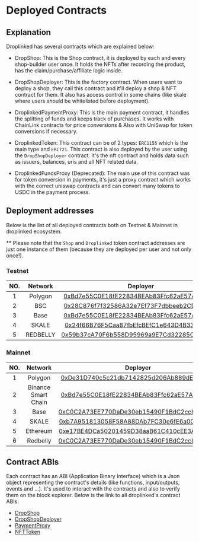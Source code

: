 # Deployed Contracts

## Explanation

Droplinked has several contracts which are explained below:

- DropShop:
  This is the Shop contract, it is deployed by each and every shop-builder user once. It holds the NFTs after recording the product, has the claim/purchase/affiliate logic inside.

- DropShopDeployer:
  This is the factory contract. When users want to deploy a shop, they call this contract and it'll deploy a shop & NFT contract for them. It also has access control in some chains (like skale where users should be whitelisted before deployment).

- DroplinkedPaymentProxy:
  This is the main payment contract, it handles the splitting of funds and keeps track of purchases. It works with ChainLink contracts for price conversions & Also with UniSwap for token conversions if necessary.

- DroplinkedToken:
  This contract can be of 2 types: `ERC1155` which is the main type and `ERC721`. This contract is also deployed by the user using the `DropShopDeployer` contract. It's the nft contract and holds data such as issuers, balances, uris and all NFT related data.

- DroplinkedFundsProxy (Deprecated):
  The main use of this contract was for token conversion in payments, it's just a proxy contract which works with the correct uniswap contracts and can convert many tokens to USDC in the payment process.

## Deployment addresses

Below is the list of all deployed contracts both on Testnet & Mainnet in droplinked ecosystem.

\*\* Please note that the `Shop` and `Droplinked` token contract addresses are just one instance of them (because they are deployed per user and not only once!).

### Testnet

| **NO.** | **Network** |                                                                           **Deployer**                                                                           |                                                                             **Shop**                                                                             |                                                                         **PaymentProxy**                                                                         |                                                                       **DroplinkedToken**                                                                        |
| :-----: | :---------: | :--------------------------------------------------------------------------------------------------------------------------------------------------------------: | :--------------------------------------------------------------------------------------------------------------------------------------------------------------: | :--------------------------------------------------------------------------------------------------------------------------------------------------------------: | :--------------------------------------------------------------------------------------------------------------------------------------------------------------: |
|    1    |   Polygon   |                  [0xBd7e55C0E18fE22834BEAb83Ffc62aE57Ad90BFB](https://amoy.polygonscan.com/address/0xBd7e55C0E18fE22834BEAb83Ffc62aE57Ad90BFB)                   |                  [0xF45967acc51fa4C269c615CA06d13cba1362095c](https://amoy.polygonscan.com/address/0xF45967acc51fa4C269c615CA06d13cba1362095c)                   |                  [0x5758f2a9AFe0690a3356bd08C0cb5350b19CB802](https://amoy.polygonscan.com/address/0x5758f2a9AFe0690a3356bd08C0cb5350b19CB802)                   |                  [0x63Ea2cEf1caB056a40DCBcbBA97BCBb735Cec5F8](https://amoy.polygonscan.com/address/0x63Ea2cEf1caB056a40DCBcbBA97BCBb735Cec5F8)                   |
|    2    |     BSC     |                   [0x28C876f7f32586A32e7Ef73F7dbbeeb2CD649a0B](https://testnet.bscscan.com/address/0x28C876f7f32586A32e7Ef73F7dbbeeb2CD649a0B)                   |                   [0xfb654f275C0ba07f3d16591C313CAb7572B3ec20](https://testnet.bscscan.com/address/0xfb654f275C0ba07f3d16591C313CAb7572B3ec20)                   |                   [0xADb0080e95Ac4392DC7F9FfD5a5371A2fdaFA93A](https://testnet.bscscan.com/address/0xADb0080e95Ac4392DC7F9FfD5a5371A2fdaFA93A)                   |                   [0x1980fd1d8e006a9Fe9dF15Fb10D0Cd79E1aDC73f](https://testnet.bscscan.com/address/0x1980fd1d8e006a9Fe9dF15Fb10D0Cd79E1aDC73f)                   |
|    3    |    Base     |               [0xBd7e55C0E18fE22834BEAb83Ffc62aE57Ad90BFB](https://base-sepolia.blockscout.com/address/0xBd7e55C0E18fE22834BEAb83Ffc62aE57Ad90BFB)               |               [0xc34F0ADC8187BE487edb126C513f133bA6350B45](https://base-sepolia.blockscout.com/address/0xc34F0ADC8187BE487edb126C513f133bA6350B45)               |               [0xDe31D740c5c21db7142825d206Ab889dEaff7DCf](https://base-sepolia.blockscout.com/address/0xDe31D740c5c21db7142825d206Ab889dEaff7DCf)               |               [0xfE216Db7E6c4e75B931D2Ceb4cAB0280fb99cA3b](https://base-sepolia.blockscout.com/address/0xfE216Db7E6c4e75B931D2Ceb4cAB0280fb99cA3b)               |
|    4    |    SKALE    | [0x24f66B76F5Caa87fbEfcBEfC1e643D4B3325b4B1](https://giant-half-dual-testnet.explorer.testnet.skalenodes.com/address/0x24f66B76F5Caa87fbEfcBEfC1e643D4B3325b4B1) | [0x179653733264D68577C848877443325378e42C64](https://giant-half-dual-testnet.explorer.testnet.skalenodes.com/address/0x179653733264D68577C848877443325378e42C64) | [0x1465d89B2b96c4BbE7081F49AA2055DCE7406e9f](https://giant-half-dual-testnet.explorer.testnet.skalenodes.com/address/0x1465d89B2b96c4BbE7081F49AA2055DCE7406e9f) | [0xe8AD8733b6e9fE54EC0d0180F72F3C307bA688Cc](https://giant-half-dual-testnet.explorer.testnet.skalenodes.com/address/0xe8AD8733b6e9fE54EC0d0180F72F3C307bA688Cc) |
|    5    |  REDBELLY   |            [0x59b37cA70F6b558D95969a9E7Cd32285CA6ea703](https://explorer.testnet.redbelly.network/address/0x59b37cA70F6b558D95969a9E7Cd32285CA6ea703)            |            [0xc1da7fCa5132370C8C5f4f8f731D71BfFeBEac78](https://explorer.testnet.redbelly.network/address/0xc1da7fCa5132370C8C5f4f8f731D71BfFeBEac78)            |            [0x53B28C302cd9469B460B6D134E529da84Fdeb4A9](https://explorer.testnet.redbelly.network/address/0x53B28C302cd9469B460B6D134E529da84Fdeb4A9)            |            [0x1B09129eB2A533C3DA16D82C3B765aA5Ae651C05](https://explorer.testnet.redbelly.network/address/0x1B09129eB2A533C3DA16D82C3B765aA5Ae651C05)            |

### Mainnet

| **NO.** |     **Network**     |                                                                            **Deployer**                                                                             |                                                                              **Shop**                                                                               |                                                                          **PaymentProxy**                                                                           |                                                                         **DroplinkedToken**                                                                         |
| :-----: | :-----------------: | :-----------------------------------------------------------------------------------------------------------------------------------------------------------------: | :-----------------------------------------------------------------------------------------------------------------------------------------------------------------: | :-----------------------------------------------------------------------------------------------------------------------------------------------------------------: | :-----------------------------------------------------------------------------------------------------------------------------------------------------------------: |
|    1    |       Polygon       |                      [0xDe31D740c5c21db7142825d206Ab889dEaff7DCf](https://polygonscan.com/address/0xDe31D740c5c21db7142825d206Ab889dEaff7DCf)                       |                      [0xE852a2E7623e9c5E7827081E2Dd3e1dB636F2eA2](https://polygonscan.com/address/0xE852a2E7623e9c5E7827081E2Dd3e1dB636F2eA2)                       |                      [0x814E3417224f85C0c1508d17076447A1bC8a43b7](https://polygonscan.com/address/0x814E3417224f85C0c1508d17076447A1bC8a43b7)                       |                      [0x45f2bE968fBa8cbD5069b255f1b2536C2d3EA3a0](https://polygonscan.com/address/0x45f2bE968fBa8cbD5069b255f1b2536C2d3EA3a0)                       |
|    2    | Binance Smart Chain |                        [0xBd7e55C0E18fE22834BEAb83Ffc62aE57Ad90BFB](https://bscscan.com/address/0xBd7e55C0E18fE22834BEAb83Ffc62aE57Ad90BFB)                         |                        [0x3612B2917250765feCA69FFC7062E6490BbC0E7b](https://bscscan.com/address/0x3612B2917250765feCA69FFC7062E6490BbC0E7b)                         |                        [0xdf0238C0efF71D4622A6AADe8538DD0476F4105A](https://bscscan.com/address/0xdf0238C0efF71D4622A6AADe8538DD0476F4105A)                         |                        [0x8CB1f7E5eD1Da3C35B06B563cdD259584FDa9Fc9](https://bscscan.com/address/0x8CB1f7E5eD1Da3C35B06B563cdD259584FDa9Fc9)                         |
|    3    |        Base         |                    [0xC0C2A73EE770DaDe30eb15490F1BdC2cc879998a](https://base.blockscout.com/address/0xC0C2A73EE770DaDe30eb15490F1BdC2cc879998a)                     |                    [0x88f6CEFeDE0486b8822DEC180473B013c3F68b53](https://base.blockscout.com/address/0x88f6CEFeDE0486b8822DEC180473B013c3F68b53)                     |                    [0x24Ae416f3a34f8849CA1a451A640502296bCC260](https://base.blockscout.com/address/0x24Ae416f3a34f8849CA1a451A640502296bCC260)                     |                    [0x1985568BD8eD526c6F5cDfD15177AAEAf9aC5A12](https://base.blockscout.com/address/0x1985568BD8eD526c6F5cDfD15177AAEAf9aC5A12)                     |
|    4    |        SKALE        | [0xb7A951813058F58A88DAb7FC30e6fE6a0004b026](https://honorable-steel-rasalhague.explorer.mainnet.skalenodes.com/address/0xb7A951813058F58A88DAb7FC30e6fE6a0004b026) | [0x257cde2923eceac5130e0065a42e362e7c66c012](https://honorable-steel-rasalhague.explorer.mainnet.skalenodes.com/address/0x257cde2923eceac5130e0065a42e362e7c66c012) | [0x6C4c2fA25Ec1C342E901DF01f09dd2930956ea3A](https://honorable-steel-rasalhague.explorer.mainnet.skalenodes.com/address/0x6C4c2fA25Ec1C342E901DF01f09dd2930956ea3A) | [0xa02a1979d60cbb8508fccb3e2c975a580673a0e8](https://honorable-steel-rasalhague.explorer.mainnet.skalenodes.com/address/0xa02a1979d60cbb8508fccb3e2c975a580673a0e8) |
|    5    |      Ethereum       |                        [0xe17BE4DCa50201459D38aaB61C410cEE3A5665Fa](https://etherscan.io/address/0xe17BE4DCa50201459D38aaB61C410cEE3A5665Fa)                        |                                                                                  -                                                                                  |                        [0x4dD0F8D5F2715bf915202A630Db0B320a96A5E8a](https://etherscan.io/address/0x4dD0F8D5F2715bf915202A630Db0B320a96A5E8a)                        |                                                                                  -                                                                                  |
|    6    |      Redbelly       |                   [0xC0C2A73EE770DaDe30eb15490F1BdC2cc879998a](https://redbelly.routescan.io/address/0xC0C2A73EE770DaDe30eb15490F1BdC2cc879998a)                    |                                                                                                                                                                     |                   [0xADb0080e95Ac4392DC7F9FfD5a5371A2fdaFA93A](https://redbelly.routescan.io/address/0xADb0080e95Ac4392DC7F9FfD5a5371A2fdaFA93A)                    |                                                                                                                                                                     |

## Contract ABIs

Each contract has an ABI (Application Binary Interface) which is a Json object representing the contract's details (like functions, input/outputs, events and ...). It's used to interact with the contracts and also to verify them on the block explorer. Below is the link to all droplinked's contract ABIs:

- [DropShop](./ABIs/dropShop.json)
- [DropShopDeployer](./ABIs/deployer.json)
- [PaymentProxy](./ABIs/paymentProxy.json)
- [NFTToken](./ABIs/nftToken.json)
